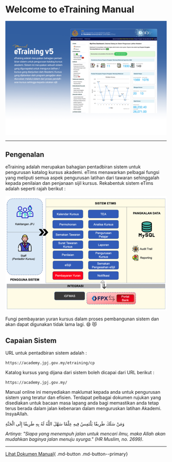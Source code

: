 # Welcome to eTraining Manual

![Intro](img/intro-etraining.png)

---- 

## Pengenalan

eTraining adalah merupakan bahagian pentadbiran sistem untuk pengurusan katalog kursus akademi. eTims menawarkan pelbagai fungsi yang meliputi semua aspek pengurusan latihan dari tawaran sehinggalah kepada penilaian dan penjanaan sijil kursus. Rekabentuk sistem eTims adalah seperti rajah berikut : 

![System Design](img/system_design.png)

Fungi pembayaran yuran kursus dalam proses pembangunan sistem dan akan dapat digunakan tidak lama lagi. :smile: :heart_eyes_cat: 

## Capaian Sistem

URL untuk pentadbiran sistem adalah : 

    https://academy.jpj.gov.my/etraining/cp

Katalog kursus yang dijana dari sistem boleh dicapai dari URL berikut :

    https://academy.jpj.gov.my/


Manual online ini menyediakan maklumat kepada anda untuk pengurusan sistem yang teratur dan efisien. Terdapat pelbagai dokumen rujukan yang disediakan untuk bacaan masa lapang anda bagi memastikan anda tetap terus berada dalam jalan kebenaran dalam menguruskan latihan Akademi. InsyaAllah.

وَمَنْ سَلَكَ طَرِيقًا يَلْتَمِسُ فِيهِ عِلْمًا سَهَّلَ اللَّهُ لَهُ بِهِ طَرِيقًا إِلَى الْجَنَّةِ

*Artinya: "Siapa yang menempuh jalan untuk mencari ilmu, maka Allah akan mudahkan baginya jalan menuju syurga." (HR Muslim, no. 2699).*


---

[Lihat Dokumen Manual](manual.md){ .md-button .md-button--primary}




